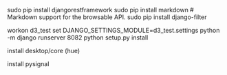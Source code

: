 sudo pip install djangorestframework
sudo pip install markdown       # Markdown support for the browsable API.
sudo pip install django-filter  



workon d3_test
set DJANGO_SETTINGS_MODULE=d3_test.settings
python -m django runserver 8082
python setup.py install



install desktop/core (hue)

install pysignal